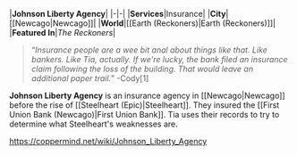 |**Johnson Liberty Agency**|
|-|-|
|**Services**|Insurance|
|**City**|[[Newcago\|Newcago]]|
|**World**|[[Earth (Reckoners)\|Earth (Reckoners)]]|
|**Featured In**|*The Reckoners*|

>“*Insurance people are a wee bit anal about things like that. Like bankers. Like Tia, actually. If we're lucky, the bank filed an insurance claim following the loss of the building. That would leave an additional paper trail.*”
\-Cody[1]


**Johnson Liberty Agency** is an insurance agency in [[Newcago\|Newcago]] before the rise of [[Steelheart (Epic)\|Steelheart]]. They insured the [[First Union Bank (Newcago)\|First Union Bank]]. Tia uses their records to try to determine what Steelheart's weaknesses are.



https://coppermind.net/wiki/Johnson_Liberty_Agency